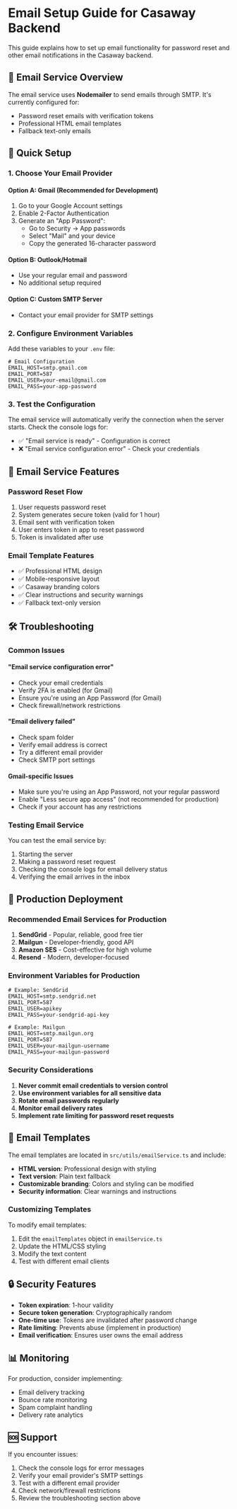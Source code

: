 # Email Setup Guide for Casaway Backend

This guide explains how to set up email functionality for password reset and other email notifications in the Casaway backend.

## 📧 Email Service Overview

The email service uses **Nodemailer** to send emails through SMTP. It's currently configured for:
- Password reset emails with verification tokens
- Professional HTML email templates
- Fallback text-only emails

## 🚀 Quick Setup

### 1. Choose Your Email Provider

#### Option A: Gmail (Recommended for Development)
1. Go to your Google Account settings
2. Enable 2-Factor Authentication
3. Generate an "App Password":
   - Go to Security → App passwords
   - Select "Mail" and your device
   - Copy the generated 16-character password

#### Option B: Outlook/Hotmail
- Use your regular email and password
- No additional setup required

#### Option C: Custom SMTP Server
- Contact your email provider for SMTP settings

### 2. Configure Environment Variables

Add these variables to your `.env` file:

```env
# Email Configuration
EMAIL_HOST=smtp.gmail.com
EMAIL_PORT=587
EMAIL_USER=your-email@gmail.com
EMAIL_PASS=your-app-password
```

### 3. Test the Configuration

The email service will automatically verify the connection when the server starts. Check the console logs for:
- ✅ "Email service is ready" - Configuration is correct
- ❌ "Email service configuration error" - Check your credentials

## 🔧 Email Service Features

### Password Reset Flow
1. User requests password reset
2. System generates secure token (valid for 1 hour)
3. Email sent with verification token
4. User enters token in app to reset password
5. Token is invalidated after use

### Email Template Features
- ✅ Professional HTML design
- ✅ Mobile-responsive layout
- ✅ Casaway branding colors
- ✅ Clear instructions and security warnings
- ✅ Fallback text-only version

## 🛠️ Troubleshooting

### Common Issues

#### "Email service configuration error"
- Check your email credentials
- Verify 2FA is enabled (for Gmail)
- Ensure you're using an App Password (for Gmail)
- Check firewall/network restrictions

#### "Email delivery failed"
- Check spam folder
- Verify email address is correct
- Try a different email provider
- Check SMTP port settings

#### Gmail-specific Issues
- Make sure you're using an App Password, not your regular password
- Enable "Less secure app access" (not recommended for production)
- Check if your account has any restrictions

### Testing Email Service

You can test the email service by:
1. Starting the server
2. Making a password reset request
3. Checking the console logs for email delivery status
4. Verifying the email arrives in the inbox

## 🚀 Production Deployment

### Recommended Email Services for Production

1. **SendGrid** - Popular, reliable, good free tier
2. **Mailgun** - Developer-friendly, good API
3. **Amazon SES** - Cost-effective for high volume
4. **Resend** - Modern, developer-focused

### Environment Variables for Production

```env
# Example: SendGrid
EMAIL_HOST=smtp.sendgrid.net
EMAIL_PORT=587
EMAIL_USER=apikey
EMAIL_PASS=your-sendgrid-api-key

# Example: Mailgun
EMAIL_HOST=smtp.mailgun.org
EMAIL_PORT=587
EMAIL_USER=your-mailgun-username
EMAIL_PASS=your-mailgun-password
```

### Security Considerations

1. **Never commit email credentials to version control**
2. **Use environment variables for all sensitive data**
3. **Rotate email passwords regularly**
4. **Monitor email delivery rates**
5. **Implement rate limiting for password reset requests**

## 📝 Email Templates

The email templates are located in `src/utils/emailService.ts` and include:

- **HTML version**: Professional design with styling
- **Text version**: Plain text fallback
- **Customizable branding**: Colors and styling can be modified
- **Security information**: Clear warnings and instructions

### Customizing Templates

To modify email templates:
1. Edit the `emailTemplates` object in `emailService.ts`
2. Update the HTML/CSS styling
3. Modify the text content
4. Test with different email clients

## 🔒 Security Features

- **Token expiration**: 1-hour validity
- **Secure token generation**: Cryptographically random
- **One-time use**: Tokens are invalidated after password change
- **Rate limiting**: Prevents abuse (implement in production)
- **Email verification**: Ensures user owns the email address

## 📊 Monitoring

For production, consider implementing:
- Email delivery tracking
- Bounce rate monitoring
- Spam complaint handling
- Delivery rate analytics

## 🆘 Support

If you encounter issues:
1. Check the console logs for error messages
2. Verify your email provider's SMTP settings
3. Test with a different email provider
4. Check network/firewall restrictions
5. Review the troubleshooting section above
